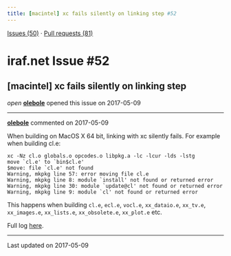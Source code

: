 ```yaml
---
title: [macintel] xc fails silently on linking step #52
---
```


[Issues (50)](https://iraf-community.github.io/iraf-v216/issues) · [Pull requests (81)](https://iraf-community.github.io/iraf-v216/issues/pulls)

# iraf.net Issue #52
## [macintel] xc fails silently on linking step
*open* **[olebole](https://github.com/olebole)** opened this issue on 2017-05-09

- - - -

**[olebole](https://github.com/olebole)** commented on 2017-05-09

When building on MacOS X 64 bit, linking with xc silently fails. For example when building cl.e:  
```  
xc -Nz cl.o globals.o opcodes.o libpkg.a -lc -lcur -lds -lstg  
move `cl.e' to `bin$cl.e'  
$move: file `cl.e' not found  
Warning, mkpkg line 57: error moving file cl.e  
Warning, mkpkg line 8: module `install' not found or returned error  
Warning, mkpkg line 30: module `update@cl' not found or returned error  
Warning, mkpkg line 9: module `cl' not found or returned error  
```  
This happens when building `cl.e`, `ecl.e`, `vocl.e`, `xx_dataio.e`, `xx_tv.e`, `xx_images.e`, `xx_lists.e`, `xx_obsolete.e`, `xx_plot.e` etc.  
  
Full log [here](https://s3.amazonaws.com/archive.travis-ci.org/jobs/230251119/log.txt?X-Amz-Expires=30&X-Amz-Date=20170509T083036Z&X-Amz-Algorithm=AWS4-HMAC-SHA256&X-Amz-Credential=AKIAJRYRXRSVGNKPKO5A/20170509/us-east-1/s3/aws4_request&X-Amz-SignedHeaders=host&X-Amz-Signature=5aa687c65d53128b3b2bce6fff8dc10dc3f862e45e72569a3273ab347faab078).

- - - -

Last updated on 2017-05-09
